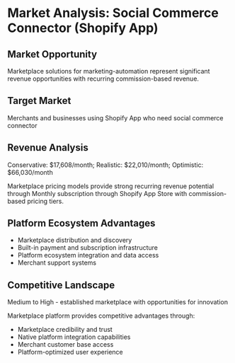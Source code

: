 # Market Analysis: Social Commerce Connector (Shopify App)

## Market Opportunity
Marketplace solutions for marketing-automation represent significant revenue opportunities with recurring commission-based revenue.

## Target Market
Merchants and businesses using Shopify App who need social commerce connector

## Revenue Analysis
Conservative: $17,608/month; Realistic: $22,010/month; Optimistic: $66,030/month

Marketplace pricing models provide strong recurring revenue potential through Monthly subscription through Shopify App Store with commission-based pricing tiers.

## Platform Ecosystem Advantages
- Marketplace distribution and discovery
- Built-in payment and subscription infrastructure
- Platform ecosystem integration and data access
- Merchant support systems

## Competitive Landscape
Medium to High - established marketplace with opportunities for innovation

Marketplace platform provides competitive advantages through:
- Marketplace credibility and trust
- Native platform integration capabilities
- Merchant customer base access
- Platform-optimized user experience
